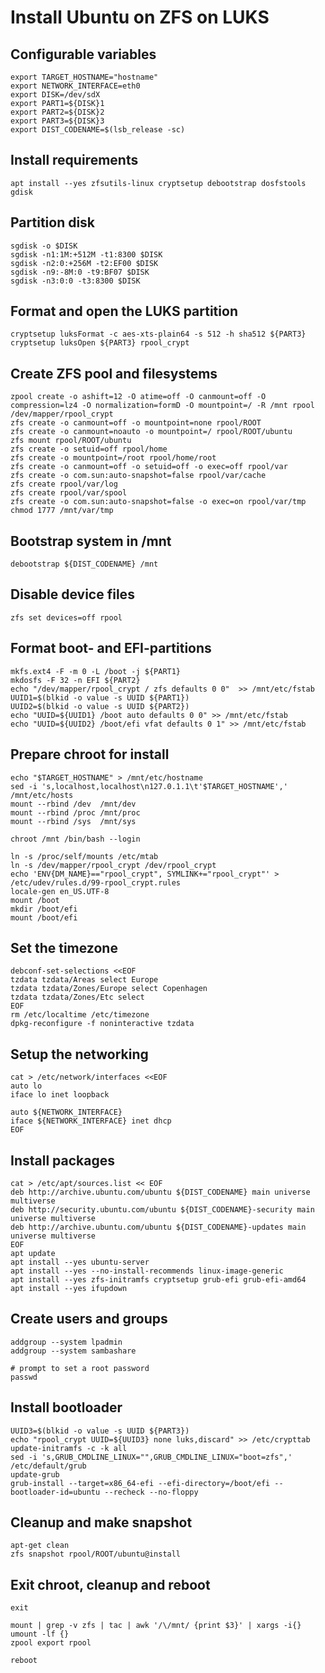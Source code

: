 # Install Ubuntu on ZFS on LUKS

## Configurable variables
```
export TARGET_HOSTNAME="hostname"
export NETWORK_INTERFACE=eth0
export DISK=/dev/sdX
export PART1=${DISK}1
export PART2=${DISK}2
export PART3=${DISK}3
export DIST_CODENAME=$(lsb_release -sc)
```

## Install requirements
```
apt install --yes zfsutils-linux cryptsetup debootstrap dosfstools gdisk
```

## Partition disk
```
sgdisk -o $DISK
sgdisk -n1:1M:+512M -t1:8300 $DISK
sgdisk -n2:0:+256M -t2:EF00 $DISK
sgdisk -n9:-8M:0 -t9:BF07 $DISK
sgdisk -n3:0:0 -t3:8300 $DISK
```

## Format and open the LUKS partition
```
cryptsetup luksFormat -c aes-xts-plain64 -s 512 -h sha512 ${PART3}
cryptsetup luksOpen ${PART3} rpool_crypt
```

## Create ZFS pool and filesystems
```
zpool create -o ashift=12 -O atime=off -O canmount=off -O compression=lz4 -O normalization=formD -O mountpoint=/ -R /mnt rpool /dev/mapper/rpool_crypt
zfs create -o canmount=off -o mountpoint=none rpool/ROOT
zfs create -o canmount=noauto -o mountpoint=/ rpool/ROOT/ubuntu
zfs mount rpool/ROOT/ubuntu
zfs create -o setuid=off rpool/home
zfs create -o mountpoint=/root rpool/home/root
zfs create -o canmount=off -o setuid=off -o exec=off rpool/var
zfs create -o com.sun:auto-snapshot=false rpool/var/cache
zfs create rpool/var/log
zfs create rpool/var/spool
zfs create -o com.sun:auto-snapshot=false -o exec=on rpool/var/tmp
chmod 1777 /mnt/var/tmp
```

## Bootstrap system in /mnt
```
debootstrap ${DIST_CODENAME} /mnt
```

## Disable device files
```
zfs set devices=off rpool
```

## Format boot- and EFI-partitions
```
mkfs.ext4 -F -m 0 -L /boot -j ${PART1}
mkdosfs -F 32 -n EFI ${PART2}
echo "/dev/mapper/rpool_crypt / zfs defaults 0 0"  >> /mnt/etc/fstab
UUID1=$(blkid -o value -s UUID ${PART1})
UUID2=$(blkid -o value -s UUID ${PART2})
echo "UUID=${UUID1} /boot auto defaults 0 0" >> /mnt/etc/fstab
echo "UUID=${UUID2} /boot/efi vfat defaults 0 1" >> /mnt/etc/fstab
```

## Prepare chroot for install
```
echo "$TARGET_HOSTNAME" > /mnt/etc/hostname
sed -i 's,localhost,localhost\n127.0.1.1\t'$TARGET_HOSTNAME',' /mnt/etc/hosts
mount --rbind /dev  /mnt/dev
mount --rbind /proc /mnt/proc
mount --rbind /sys  /mnt/sys
```
```
chroot /mnt /bin/bash --login

ln -s /proc/self/mounts /etc/mtab
ln -s /dev/mapper/rpool_crypt /dev/rpool_crypt
echo 'ENV{DM_NAME}=="rpool_crypt", SYMLINK+="rpool_crypt"' > /etc/udev/rules.d/99-rpool_crypt.rules
locale-gen en_US.UTF-8
mount /boot
mkdir /boot/efi
mount /boot/efi
```

## Set the timezone
```
debconf-set-selections <<EOF
tzdata tzdata/Areas select Europe
tzdata tzdata/Zones/Europe select Copenhagen
tzdata tzdata/Zones/Etc select
EOF
rm /etc/localtime /etc/timezone
dpkg-reconfigure -f noninteractive tzdata
```

## Setup the networking
```
cat > /etc/network/interfaces <<EOF
auto lo
iface lo inet loopback

auto ${NETWORK_INTERFACE}
iface ${NETWORK_INTERFACE} inet dhcp
EOF
```

## Install packages
```
cat > /etc/apt/sources.list << EOF
deb http://archive.ubuntu.com/ubuntu ${DIST_CODENAME} main universe multiverse
deb http://security.ubuntu.com/ubuntu ${DIST_CODENAME}-security main universe multiverse
deb http://archive.ubuntu.com/ubuntu ${DIST_CODENAME}-updates main universe multiverse
EOF
apt update
apt install --yes ubuntu-server
apt install --yes --no-install-recommends linux-image-generic
apt install --yes zfs-initramfs cryptsetup grub-efi grub-efi-amd64
apt install --yes ifupdown
```

## Create users and groups
```
addgroup --system lpadmin
addgroup --system sambashare

# prompt to set a root password
passwd
```

## Install bootloader
```
UUID3=$(blkid -o value -s UUID ${PART3})
echo "rpool_crypt UUID=${UUID3} none luks,discard" >> /etc/crypttab
update-initramfs -c -k all
sed -i 's,GRUB_CMDLINE_LINUX="",GRUB_CMDLINE_LINUX="boot=zfs",' /etc/default/grub
update-grub
grub-install --target=x86_64-efi --efi-directory=/boot/efi --bootloader-id=ubuntu --recheck --no-floppy
```

## Cleanup and make snapshot
```
apt-get clean
zfs snapshot rpool/ROOT/ubuntu@install
```

## Exit chroot, cleanup and reboot
```
exit

mount | grep -v zfs | tac | awk '/\/mnt/ {print $3}' | xargs -i{} umount -lf {}
zpool export rpool

reboot
```
